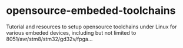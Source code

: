 # opensource-embeded-toolchains
Tutorial and resources to setup opensource toolchains under Linux for various embeded devices, including but not limited to 8051/avr/stm8/stm32/gd32v/fpga... 
